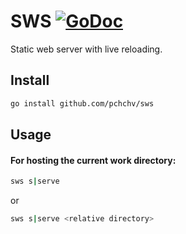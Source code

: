 # SWS [![GoDoc](https://godoc.org/github.com/pchchv/sws?status.svg)](https://godoc.org/github.com/pchchv/sws)

Static web server with live reloading.

## Install

```sh
go install github.com/pchchv/sws
```

## Usage

#### For hosting the current work directory:

```sh
sws s|serve
```

or 

```sh
sws s|serve <relative directory>
```
